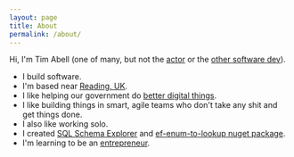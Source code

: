 ```yaml
---
layout: page
title: About
permalink: /about/
---
```


Hi, I'm Tim Abell (one of many, but not the
[actor](https://www.imdb.com/name/nm0008543/) or the [other software
dev](https://twitter.com/timabell)).

* I build software.
* I'm based near [Reading,
  UK](https://www.openstreetmap.org/?mlat=51.449&mlon=-0.972#map=8/51.449/-0.972).
* I like helping our government do [better digital
  things](https://www.gov.uk/service-manual/technology).
* I like building things in smart, agile teams who don't take any shit and get
  things done.
* I also like working solo.
* I created [SQL Schema Explorer](http://schemaexplorer.io/>) and
  [ef-enum-to-lookup nuget
  package](https://www.nuget.org/packages/ef-enum-to-lookup).
* I'm learning to be an
  [entrepreneur](https://www.startupsfortherestofus.com/).
